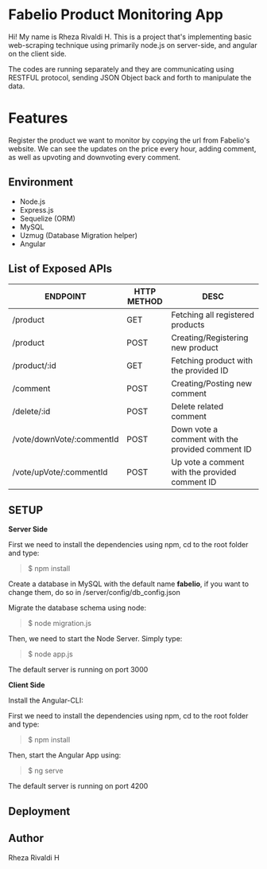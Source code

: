 # Fabelio Product Monitoring App

Hi! My name is Rheza Rivaldi H. This is a project that's implementing basic web-scraping technique using primarily node.js on server-side, and angular on the client side.

The codes are running separately and they are communicating using RESTFUL protocol, sending JSON Object back and forth to manipulate the data.


# Features

Register the product we want to monitor by copying the url from Fabelio's website. We can see the updates on the price every hour, adding comment, as well as upvoting and downvoting every comment.

## Environment

- Node.js
- Express.js
- Sequelize (ORM)
- MySQL
- Uzmug (Database Migration helper)
- Angular

## List of Exposed APIs
|        ENDPOINT        |HTTP METHOD                          |DESC                         |
|----------------|-------------------------------|-----------------------------|
|/product|GET            |Fetching all registered products           |
|/product         |POST            |Creating/Registering new product           |
|     /product/:id    |GET|Fetching product with the provided ID|
|/comment|POST|Creating/Posting new comment
|/delete/:id|POST|Delete related comment
|/vote/downVote/:commentId|POST|Down vote a comment with the provided comment ID
|/vote/upVote/:commentId|POST|Up vote a comment with the provided comment ID

## SETUP

**Server Side**

First we need to install the dependencies using npm, cd to the root folder and type:

> $ npm install

Create a database in MySQL with the default name **fabelio**, if you want to change them, do so in /server/config/db_config.json

Migrate the database schema using node:

> $ node migration.js

Then, we need to start the Node Server. Simply type:
> $ node app.js

The default server is running on port 3000


**Client Side**

Install the Angular-CLI:


First we need to install the dependencies using npm, cd to the root folder and type:

> $ npm install

Then, start the Angular App using:
> $ ng serve

The default server is running on port 4200

## Deployment


## Author

Rheza Rivaldi H